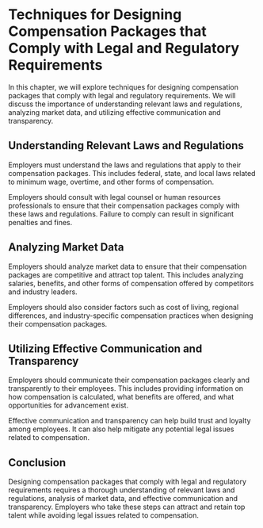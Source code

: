 # Techniques for Designing Compensation Packages that Comply with Legal and Regulatory Requirements

In this chapter, we will explore techniques for designing compensation packages that comply with legal and regulatory requirements. We will discuss the importance of understanding relevant laws and regulations, analyzing market data, and utilizing effective communication and transparency.

Understanding Relevant Laws and Regulations
-------------------------------------------

Employers must understand the laws and regulations that apply to their compensation packages. This includes federal, state, and local laws related to minimum wage, overtime, and other forms of compensation.

Employers should consult with legal counsel or human resources professionals to ensure that their compensation packages comply with these laws and regulations. Failure to comply can result in significant penalties and fines.

Analyzing Market Data
---------------------

Employers should analyze market data to ensure that their compensation packages are competitive and attract top talent. This includes analyzing salaries, benefits, and other forms of compensation offered by competitors and industry leaders.

Employers should also consider factors such as cost of living, regional differences, and industry-specific compensation practices when designing their compensation packages.

Utilizing Effective Communication and Transparency
--------------------------------------------------

Employers should communicate their compensation packages clearly and transparently to their employees. This includes providing information on how compensation is calculated, what benefits are offered, and what opportunities for advancement exist.

Effective communication and transparency can help build trust and loyalty among employees. It can also help mitigate any potential legal issues related to compensation.

Conclusion
----------

Designing compensation packages that comply with legal and regulatory requirements requires a thorough understanding of relevant laws and regulations, analysis of market data, and effective communication and transparency. Employers who take these steps can attract and retain top talent while avoiding legal issues related to compensation.


